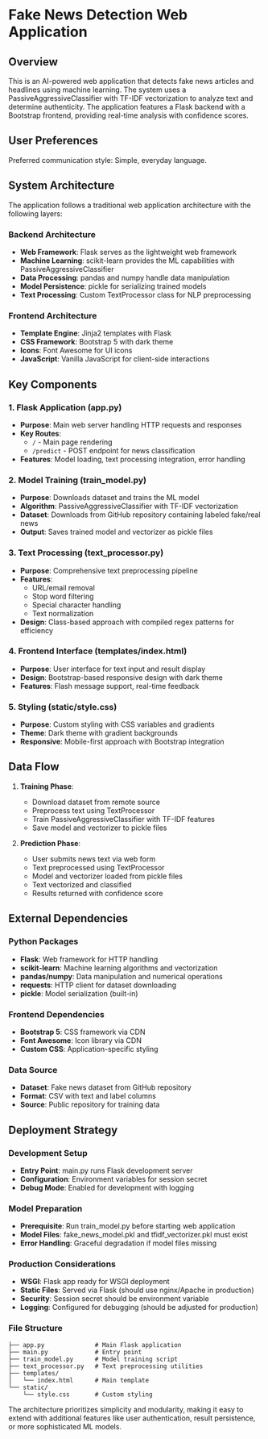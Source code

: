 # Fake News Detection Web Application

## Overview

This is an AI-powered web application that detects fake news articles and headlines using machine learning. The system uses a PassiveAggressiveClassifier with TF-IDF vectorization to analyze text and determine authenticity. The application features a Flask backend with a Bootstrap frontend, providing real-time analysis with confidence scores.

## User Preferences

Preferred communication style: Simple, everyday language.

## System Architecture

The application follows a traditional web application architecture with the following layers:

### Backend Architecture
- **Web Framework**: Flask serves as the lightweight web framework
- **Machine Learning**: scikit-learn provides the ML capabilities with PassiveAggressiveClassifier
- **Data Processing**: pandas and numpy handle data manipulation
- **Model Persistence**: pickle for serializing trained models
- **Text Processing**: Custom TextProcessor class for NLP preprocessing

### Frontend Architecture
- **Template Engine**: Jinja2 templates with Flask
- **CSS Framework**: Bootstrap 5 with dark theme
- **Icons**: Font Awesome for UI icons
- **JavaScript**: Vanilla JavaScript for client-side interactions

## Key Components

### 1. Flask Application (app.py)
- **Purpose**: Main web server handling HTTP requests and responses
- **Key Routes**: 
  - `/` - Main page rendering
  - `/predict` - POST endpoint for news classification
- **Features**: Model loading, text processing integration, error handling

### 2. Model Training (train_model.py)
- **Purpose**: Downloads dataset and trains the ML model
- **Algorithm**: PassiveAggressiveClassifier with TF-IDF vectorization
- **Dataset**: Downloads from GitHub repository containing labeled fake/real news
- **Output**: Saves trained model and vectorizer as pickle files

### 3. Text Processing (text_processor.py)
- **Purpose**: Comprehensive text preprocessing pipeline
- **Features**: 
  - URL/email removal
  - Stop word filtering
  - Special character handling
  - Text normalization
- **Design**: Class-based approach with compiled regex patterns for efficiency

### 4. Frontend Interface (templates/index.html)
- **Purpose**: User interface for text input and result display
- **Design**: Bootstrap-based responsive design with dark theme
- **Features**: Flash message support, real-time feedback

### 5. Styling (static/style.css)
- **Purpose**: Custom styling with CSS variables and gradients
- **Theme**: Dark theme with gradient backgrounds
- **Responsive**: Mobile-first approach with Bootstrap integration

## Data Flow

1. **Training Phase**:
   - Download dataset from remote source
   - Preprocess text using TextProcessor
   - Train PassiveAggressiveClassifier with TF-IDF features
   - Save model and vectorizer to pickle files

2. **Prediction Phase**:
   - User submits news text via web form
   - Text preprocessed using TextProcessor
   - Model and vectorizer loaded from pickle files
   - Text vectorized and classified
   - Results returned with confidence score

## External Dependencies

### Python Packages
- **Flask**: Web framework for HTTP handling
- **scikit-learn**: Machine learning algorithms and vectorization
- **pandas/numpy**: Data manipulation and numerical operations
- **requests**: HTTP client for dataset downloading
- **pickle**: Model serialization (built-in)

### Frontend Dependencies
- **Bootstrap 5**: CSS framework via CDN
- **Font Awesome**: Icon library via CDN
- **Custom CSS**: Application-specific styling

### Data Source
- **Dataset**: Fake news dataset from GitHub repository
- **Format**: CSV with text and label columns
- **Source**: Public repository for training data

## Deployment Strategy

### Development Setup
- **Entry Point**: main.py runs Flask development server
- **Configuration**: Environment variables for session secret
- **Debug Mode**: Enabled for development with logging

### Model Preparation
- **Prerequisite**: Run train_model.py before starting web application
- **Model Files**: fake_news_model.pkl and tfidf_vectorizer.pkl must exist
- **Error Handling**: Graceful degradation if model files missing

### Production Considerations
- **WSGI**: Flask app ready for WSGI deployment
- **Static Files**: Served via Flask (should use nginx/Apache in production)
- **Security**: Session secret should be environment variable
- **Logging**: Configured for debugging (should be adjusted for production)

### File Structure
```
├── app.py              # Main Flask application
├── main.py             # Entry point
├── train_model.py      # Model training script
├── text_processor.py   # Text preprocessing utilities
├── templates/
│   └── index.html      # Main template
└── static/
    └── style.css       # Custom styling
```

The architecture prioritizes simplicity and modularity, making it easy to extend with additional features like user authentication, result persistence, or more sophisticated ML models.
